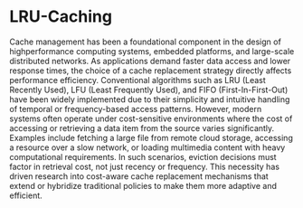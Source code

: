 # LRU-Caching
<p> Cache management has been a foundational component in the design of highperformance computing systems, embedded platforms, and large-scale distributed
networks. As applications demand faster data access and lower response times, the choice
of a cache replacement strategy directly affects performance efficiency. Conventional
algorithms such as LRU (Least Recently Used), LFU (Least Frequently Used), and FIFO
(First-In-First-Out) have been widely implemented due to their simplicity and intuitive
handling of temporal or frequency-based access patterns.
However, modern systems often operate under cost-sensitive environments where the
cost of accessing or retrieving a data item from the source varies significantly. Examples
include fetching a large file from remote cloud storage, accessing a resource over a slow
network, or loading multimedia content with heavy computational requirements. In such
scenarios, eviction decisions must factor in retrieval cost, not just recency or frequency.
This necessity has driven research into cost-aware cache replacement mechanisms that
extend or hybridize traditional policies to make them more adaptive and efficient.</p>
